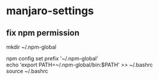 # manjaro-settings
## fix npm permission
mkdir ~/.npm-global  

npm config set prefix '~/.npm-global'  
echo 'export PATH=~/.npm-global/bin:$PATH' >> ~/.bashrc  
source ~/.bashrc  
